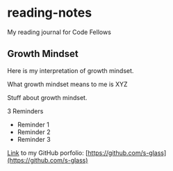 # reading-notes
My reading journal for Code Fellows

## Growth Mindset
Here is my interpretation of growth mindset. 

What growth mindset means to me is XYZ

Stuff about growth mindset. 

3 Reminders 
- Reminder 1
- Reminder 2
- Reminder 3

[Link](https://github.com/s-glass) to my GitHub porfolio: [https://github.com/s-glass](https://github.com/s-glass)

